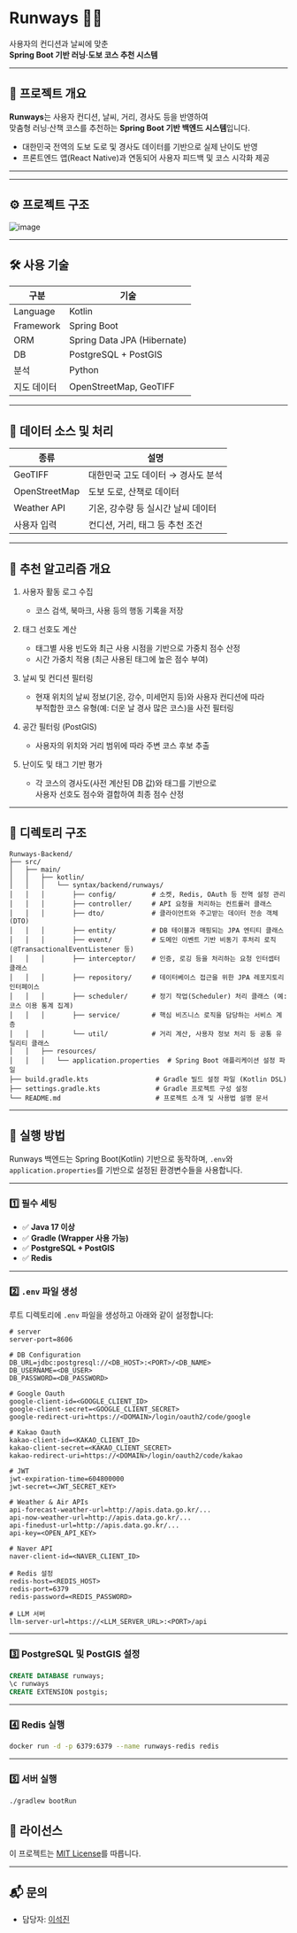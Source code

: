 # Runways 🏃‍♀️  

사용자의 컨디션과 날씨에 맞춘  
**Spring Boot 기반 러닝·도보 코스 추천 시스템**

---

## 📌 프로젝트 개요

**Runways**는 사용자 컨디션, 날씨, 거리, 경사도 등을 반영하여  
맞춤형 러닝·산책 코스를 추천하는 **Spring Boot 기반 백엔드 시스템**입니다.

- 대한민국 전역의 도보 도로 및 경사도 데이터를 기반으로 실제 난이도 반영
- 프론트엔드 앱(React Native)과 연동되어 사용자 피드백 및 코스 시각화 제공

---
---

## ⚙️ 프로젝트 구조

![image](https://github.com/user-attachments/assets/64a9c359-957f-4053-b0f8-0960acb0a306)

---
## 🛠 사용 기술

| 구분 | 기술 |
|------|------|
| Language | Kotlin |
| Framework | Spring Boot |
| ORM | Spring Data JPA (Hibernate) |
| DB | PostgreSQL + PostGIS |
| 분석 | Python |
| 지도 데이터 | OpenStreetMap, GeoTIFF |

---

## 🔧 데이터 소스 및 처리

| 종류 | 설명 |
|------|------|
| GeoTIFF | 대한민국 고도 데이터 → 경사도 분석 |
| OpenStreetMap | 도보 도로, 산책로 데이터 |
| Weather API | 기온, 강수량 등 실시간 날씨 데이터 |
| 사용자 입력 | 컨디션, 거리, 태그 등 추천 조건 |

---

## 🧠 추천 알고리즘 개요

1. 사용자 활동 로그 수집  
   - 코스 검색, 북마크, 사용 등의 행동 기록을 저장
     
2. 태그 선호도 계산  
   - 태그별 사용 빈도와 최근 사용 시점을 기반으로 가중치 점수 산정  
   - 시간 가중치 적용 (최근 사용된 태그에 높은 점수 부여)
     
3. 날씨 및 컨디션 필터링  
   - 현재 위치의 날씨 정보(기온, 강수, 미세먼지 등)와 사용자 컨디션에 따라  
     부적합한 코스 유형(예: 더운 날 경사 많은 코스)을 사전 필터링

4. 공간 필터링 (PostGIS)  
   - 사용자의 위치와 거리 범위에 따라 주변 코스 후보 추출

5. 난이도 및 태그 기반 평가  
   - 각 코스의 경사도(사전 계산된 DB 값)와 태그를 기반으로  
     사용자 선호도 점수와 결합하여 최종 점수 산정

---

## 📂 디렉토리 구조

```
Runways-Backend/
├── src/
│   ├── main/
│   │   ├── kotlin/
│   │   │   └── syntax/backend/runways/
│   │   │       ├── config/         # 소켓, Redis, OAuth 등 전역 설정 관리
│   │   │       ├── controller/     # API 요청을 처리하는 컨트롤러 클래스
│   │   │       ├── dto/            # 클라이언트와 주고받는 데이터 전송 객체 (DTO)
│   │   │       ├── entity/         # DB 테이블과 매핑되는 JPA 엔티티 클래스
│   │   │       ├── event/          # 도메인 이벤트 기반 비동기 후처리 로직 (@TransactionalEventListener 등)
│   │   │       ├── interceptor/    # 인증, 로깅 등을 처리하는 요청 인터셉터 클래스
│   │   │       ├── repository/     # 데이터베이스 접근을 위한 JPA 레포지토리 인터페이스
│   │   │       ├── scheduler/      # 정기 작업(Scheduler) 처리 클래스 (예: 코스 이용 통계 집계)
│   │   │       ├── service/        # 핵심 비즈니스 로직을 담당하는 서비스 계층
│   │   │       └── util/           # 거리 계산, 사용자 정보 처리 등 공통 유틸리티 클래스
│   │   ├── resources/
│   │   │   └── application.properties  # Spring Boot 애플리케이션 설정 파일
├── build.gradle.kts                 # Gradle 빌드 설정 파일 (Kotlin DSL)
├── settings.gradle.kts              # Gradle 프로젝트 구성 설정
└── README.md                        # 프로젝트 소개 및 사용법 설명 문서

```

---

## 🚀 실행 방법

Runways 백엔드는 Spring Boot(Kotlin) 기반으로 동작하며, `.env`와 `application.properties`를 기반으로 설정된 환경변수들을 사용합니다.

---

### 1️⃣ 필수 세팅

- ✅ **Java 17 이상**
- ✅ **Gradle (Wrapper 사용 가능)**
- ✅ **PostgreSQL + PostGIS**
- ✅ **Redis** 

---

### 2️⃣ `.env` 파일 생성

루트 디렉토리에 `.env` 파일을 생성하고 아래와 같이 설정합니다:

```env
# server
server-port=8606

# DB Configuration
DB_URL=jdbc:postgresql://<DB_HOST>:<PORT>/<DB_NAME>
DB_USERNAME=<DB_USER>
DB_PASSWORD=<DB_PASSWORD>

# Google Oauth
google-client-id=<GOOGLE_CLIENT_ID>
google-client-secret=<GOOGLE_CLIENT_SECRET>
google-redirect-uri=https://<DOMAIN>/login/oauth2/code/google

# Kakao Oauth
kakao-client-id=<KAKAO_CLIENT_ID>
kakao-client-secret=<KAKAO_CLIENT_SECRET>
kakao-redirect-uri=https://<DOMAIN>/login/oauth2/code/kakao

# JWT
jwt-expiration-time=604800000
jwt-secret=<JWT_SECRET_KEY>

# Weather & Air APIs
api-forecast-weather-url=http://apis.data.go.kr/...
api-now-weather-url=http://apis.data.go.kr/...
api-finedust-url=http://apis.data.go.kr/...
api-key=<OPEN_API_KEY>

# Naver API
naver-client-id=<NAVER_CLIENT_ID>

# Redis 설정
redis-host=<REDIS_HOST>
redis-port=6379
redis-password=<REDIS_PASSWORD>

# LLM 서버
llm-server-url=https://<LLM_SERVER_URL>:<PORT>/api
```

---

### 3️⃣ PostgreSQL 및 PostGIS 설정

```sql
CREATE DATABASE runways;
\c runways
CREATE EXTENSION postgis;
```

---

### 4️⃣ Redis 실행

```bash
docker run -d -p 6379:6379 --name runways-redis redis
```

---

### 5️⃣ 서버 실행

```bash
./gradlew bootRun
```

## 📄 라이선스

이 프로젝트는 [MIT License](./LICENSE)를 따릅니다.

---

## 📬 문의

- 담당자: [이석진](seokjin6635@gmail.com)
